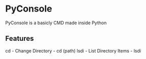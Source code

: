 # PyConsole

PyConsole is a basicly CMD made inside Python

## Features

cd - Change Directory - cd (path)
lsdi - List Directory Items - lsdi
